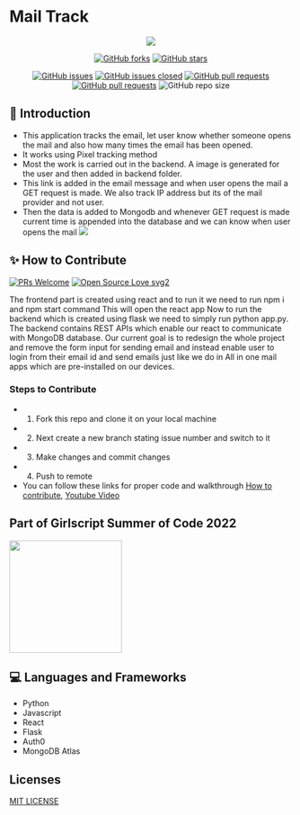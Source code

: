 # Mail Track
<div align="center">
  <img src="https://i.ibb.co/hWbdctV/mailtracker.png">
  
  
  [![GitHub forks](https://img.shields.io/github/forks/TusharAMD/Mailtrack.svg?style=flat&label=Fork&maxAge=43200)](https://gitHub.com/TusharAMD/Mailtrack/network/)
  [![GitHub stars](https://img.shields.io/github/stars/TusharAMD/Mailtrack.svg?style=flat&label=Star&maxAge=43200)](https://gitHub.com/TusharAMD/Mailtrack/stargazers/)
  
  
  [![GitHub issues](https://img.shields.io/github/issues/TusharAMD/Mailtrack.svg)](https://github.com/TusharAMD/Mailtrack/issues)
[![GitHub issues closed](https://img.shields.io/github/issues-closed/TusharAMD/Mailtrack.svg)](https://github.com/TusharAMD/Mailtrack/issues?q=is%3Aissue+is%3Aclosed)
[![GitHub pull requests](https://img.shields.io/github/issues-pr/TusharAMD/Mailtrack.svg)](https://github.com/TusharAMD/Mailtrack/pulls)
[![GitHub pull requests](https://img.shields.io/github/issues-pr-closed/TusharAMD/Mailtrack.svg)](https://github.com/TusharAMD/Mailtrack/pulls?q=is%3Apr+is%3Aclosed)
![GitHub repo size](https://img.shields.io/github/repo-size/TusharAMD/Mailtrack?color=yellow)

</div>

## 📖 Introduction 

- This application tracks the email, let user know whether someone opens the mail and also how many times the email has been opened.
- It works using Pixel tracking method
- Most the work is carried out in the backend. A image is generated for the user and then added in backend folder.
- This link is added in the email message and when user opens the mail a GET request is made. We also track IP address but its of the mail provider and not user.
- Then the data is added to Mongodb and whenever GET request is made current time is appended into the database and we can know when user opens the mail
[![](https://res.cloudinary.com/marcomontalbano/image/upload/v1646922310/video_to_markdown/images/youtube--EbSn3xdAwAQ-c05b58ac6eb4c4700831b2b3070cd403.jpg)](https://youtu.be/EbSn3xdAwAQ "")
## ✨ How to Contribute

[![PRs Welcome](https://img.shields.io/badge/PRs-welcome-brightgreen.svg?style=flat-square)](http://makeapullrequest.com)
[![Open Source Love svg2](https://badges.frapsoft.com/os/v2/open-source.svg?v=103)](https://github.com/ellerbrock/open-source-badges/)

The frontend part is created using react and to run it we need to run npm i and npm start command
This will open the react app
Now to run the backend which is created using flask we need to simply run python app.py. The backend contains REST APIs which enable our react to communicate with MongoDB database.
Our current goal is to redesign the whole project and remove the form input for sending email and instead enable user to login from their email id and send emails just like we do in All in one mail apps which are pre-installed on our devices.

### Steps to Contribute
- 1. Fork this repo and clone it on your local machine 
- 2. Next create a new branch stating issue number and switch to it
- 3. Make changes and commit changes
- 4. Push to remote
- You can follow these links for proper code and walkthrough [How to contribute](https://opensource.com/article/19/7/create-pull-request-github), [Youtube Video](https://www.youtube.com/watch?v=waEb2c9NDL8&t=273s&ab_channel=Jovo)

## Part of Girlscript Summer of Code 2022
<img width="200px" src = https://i.ibb.co/gF9Pvd4/image.png></img>

## 💻 Languages and Frameworks
- Python
- Javascript
- React
- Flask
- Auth0
- MongoDB Atlas

## Licenses
[MIT LICENSE](LICENSE)
